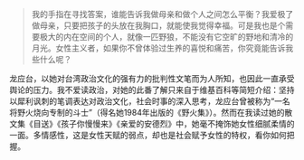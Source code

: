 >我的手指在寻找答案，谁能告诉我做母亲和做个人之间怎么平衡？我爱极了做母亲，只要把孩子的头放在我胸口，就能使我觉得幸福。可是我也是个需要极大的内在空间的个人，就像一匹野狼，不能没有它空旷的野地和清冷的月光。女性主义者，如果你不曾体验过生养的喜悦和痛苦，你究竟能告诉我些什么呢？

龙应台，以她对台湾政治文化的强有力的批判性文笔而为人所知，也因此一直承受舆论的压力。我不爱读政治，对她的此番了解只来自于维基百科等简短介绍：坚持以犀利讽刺的笔调表达对政治文化，社会时事的深入思考，龙应台曾被称为“一名将野火烧向专制的斗士”（得名她1984年出版的《野火集》）。然而在我读过她的散文集《目送》《孩子你慢慢来》《亲爱的安德烈》中，她毫不掩饰她女性细腻柔情的一面。多情感性，这是女性天赋的弱点，却也是社会赋予女性的特权，看你如何把握。